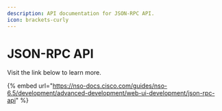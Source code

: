 ```yaml
---
description: API documentation for JSON-RPC API.
icon: brackets-curly
---
```


# JSON-RPC API

Visit the link below to learn more.

{% embed url="https://nso-docs.cisco.com/guides/nso-6.5/development/advanced-development/web-ui-development/json-rpc-api" %}

